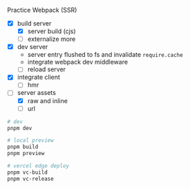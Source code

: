 Practice Webpack (SSR)

- [x] build server
  - [x] server build (cjs)
  - [ ] externalize more
- [x] dev server
  - server entry flushed to fs and invalidate `require.cache`
  - integrate webpack dev middleware
  - [ ] reload server
- [x] integrate client
  - [ ] hmr
- [ ] server assets
  - [x] raw and inline
  - [ ] url

```sh
# dev
pnpm dev

# local preview
pnpm build
pnpm preview

# vercel edge deploy
pnpm vc-build
pnpm vc-release
```
